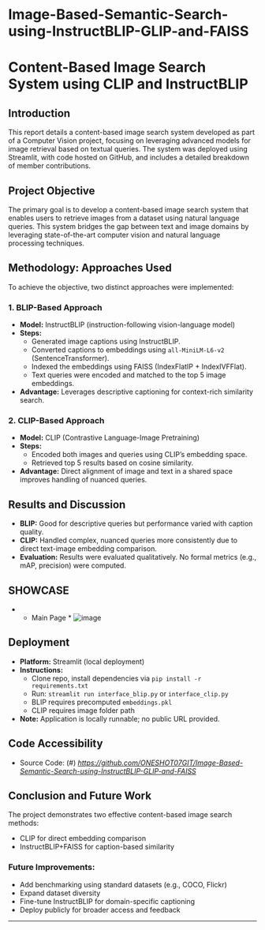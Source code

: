 # Image-Based-Semantic-Search-using-InstructBLIP-GLIP-and-FAISS

# Content-Based Image Search System using CLIP and InstructBLIP

## Introduction
This report details a content-based image search system developed as part of a Computer Vision project, focusing on leveraging advanced models for image retrieval based on textual queries. The system was deployed using Streamlit, with code hosted on GitHub, and includes a detailed breakdown of member contributions.

## Project Objective
The primary goal is to develop a content-based image search system that enables users to retrieve images from a dataset using natural language queries. This system bridges the gap between text and image domains by leveraging state-of-the-art computer vision and natural language processing techniques.

## Methodology: Approaches Used
To achieve the objective, two distinct approaches were implemented:

### 1. BLIP-Based Approach
- **Model:** InstructBLIP (instruction-following vision-language model)
- **Steps:**
  - Generated image captions using InstructBLIP.
  - Converted captions to embeddings using `all-MiniLM-L6-v2` (SentenceTransformer).
  - Indexed the embeddings using FAISS (IndexFlatIP + IndexIVFFlat).
  - Text queries were encoded and matched to the top 5 image embeddings.
- **Advantage:** Leverages descriptive captioning for context-rich similarity search.

### 2. CLIP-Based Approach
- **Model:** CLIP (Contrastive Language-Image Pretraining)
- **Steps:**
  - Encoded both images and queries using CLIP’s embedding space.
  - Retrieved top 5 results based on cosine similarity.
- **Advantage:** Direct alignment of image and text in a shared space improves handling of nuanced queries.

## Results and Discussion
- **BLIP:** Good for descriptive queries but performance varied with caption quality.
- **CLIP:** Handled complex, nuanced queries more consistently due to direct text-image embedding comparison.
- **Evaluation:** Results were evaluated qualitatively. No formal metrics (e.g., mAP, precision) were computed.
## SHOWCASE
- * Main Page *
  ![image](https://github.com/user-attachments/assets/430810f7-e11f-49ee-b2cc-d74e801dbafb)

## Deployment
- **Platform:** Streamlit (local deployment)
- **Instructions:**
  - Clone repo, install dependencies via `pip install -r requirements.txt`
  - Run: `streamlit run interface_blip.py` or `interface_clip.py`
  - BLIP requires precomputed `embeddings.pkl`
  - CLIP requires image folder path
- **Note:** Application is locally runnable; no public URL provided.

## Code Accessibility
- Source Code: (#) *https://github.com/ONESHOT07GIT/Image-Based-Semantic-Search-using-InstructBLIP-GLIP-and-FAISS*

## Conclusion and Future Work
The project demonstrates two effective content-based image search methods:
- CLIP for direct embedding comparison
- InstructBLIP+FAISS for caption-based similarity

### Future Improvements:
- Add benchmarking using standard datasets (e.g., COCO, Flickr)
- Expand dataset diversity
- Fine-tune InstructBLIP for domain-specific captioning
- Deploy publicly for broader access and feedback

---



